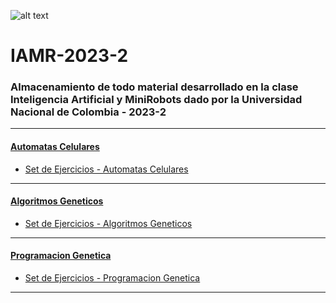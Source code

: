 ![alt text](https://unal.edu.co/typo3conf/ext/unal_skin_default/Resources/Public/images/escudoUnal.png "Logo Title Text 1")

# IAMR-2023-2

### Almacenamiento de todo material desarrollado en la clase Inteligencia Artificial y MiniRobots dado por la Universidad Nacional de Colombia - 2023-2

-----

#### [Automatas Celulares](https://github.com/mcurream/IAMR-2023-2/tree/main/Automata%20Celular)

- [Set de Ejercicios - Automatas Celulares](https://github.com/mcurream/IAMR-2023-2/blob/main/Automata%20Celular/AI_Ejercicio_Automatas_Celulares.ipynb)

-----

#### [Algoritmos Geneticos](https://github.com/mcurream/IAMR-2023-2/tree/main/Algoritmos%20Geneticos)

- [Set de Ejercicios - Algoritmos Geneticos](https://github.com/mcurream/IAMR-2023-2/blob/main/Algoritmos%20Geneticos/AI_Ejercicios_de_Algoritmos_Geneticos.ipynb)

-----

#### [Programacion Genetica](https://github.com/mcurream/IAMR-2023-2/tree/main/Algoritmos%20Geneticos)

- [Set de Ejercicios - Programacion Genetica](https://github.com/mcurream/IAMR-2023-2/blob/main/Algoritmos%20Geneticos/AI_Ejercicios_de_Algoritmos_Geneticos.ipynb)

-----
